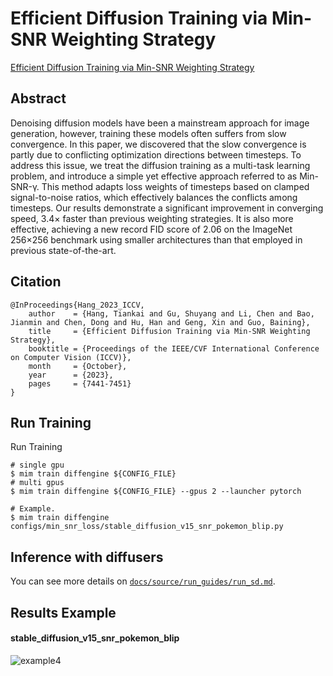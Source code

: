 # Efficient Diffusion Training via Min-SNR Weighting Strategy

[Efficient Diffusion Training via Min-SNR Weighting Strategy](https://arxiv.org/abs/2303.09556)

## Abstract

Denoising diffusion models have been a mainstream approach for image generation, however, training these models often suffers from slow convergence. In this paper, we discovered that the slow convergence is partly due to conflicting optimization directions between timesteps. To address this issue, we treat the diffusion training as a multi-task learning problem, and introduce a simple yet effective approach referred to as Min-SNR-γ. This method adapts loss weights of timesteps based on clamped signal-to-noise ratios, which effectively balances the conflicts among timesteps. Our results demonstrate a significant improvement in converging speed, 3.4× faster than previous weighting strategies. It is also more effective, achieving a new record FID score of 2.06 on the ImageNet 256×256 benchmark using smaller architectures than that employed in previous state-of-the-art.

## Citation

```
@InProceedings{Hang_2023_ICCV,
    author    = {Hang, Tiankai and Gu, Shuyang and Li, Chen and Bao, Jianmin and Chen, Dong and Hu, Han and Geng, Xin and Guo, Baining},
    title     = {Efficient Diffusion Training via Min-SNR Weighting Strategy},
    booktitle = {Proceedings of the IEEE/CVF International Conference on Computer Vision (ICCV)},
    month     = {October},
    year      = {2023},
    pages     = {7441-7451}
}
```

## Run Training

Run Training

```
# single gpu
$ mim train diffengine ${CONFIG_FILE}
# multi gpus
$ mim train diffengine ${CONFIG_FILE} --gpus 2 --launcher pytorch

# Example.
$ mim train diffengine configs/min_snr_loss/stable_diffusion_v15_snr_pokemon_blip.py
```

## Inference with diffusers

You can see more details on [`docs/source/run_guides/run_sd.md`](../../docs/source/run_guides/run_sd.md#inference-with-diffusers).

## Results Example

#### stable_diffusion_v15_snr_pokemon_blip

![example4](https://github.com/okotaku/diffengine/assets/24734142/b98e887a-d3af-49bb-ad15-9e8250c09578)
